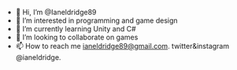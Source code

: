 - 👋 Hi, I’m @Ianeldridge89
- 👀 I’m interested in programming and game design
- 🌱 I’m currently learning Unity and C#
- 💞️ I’m looking to collaborate on games
- 📫 How to reach me ianeldridge89@gmail.com. twitter&instagram @ianeldridge.

<!---
Ianeldridge89/Ianeldridge89 is a ✨ special ✨ repository because its `README.md` (this file) appears on your GitHub profile.
You can click the Preview link to take a look at your changes.
--->
